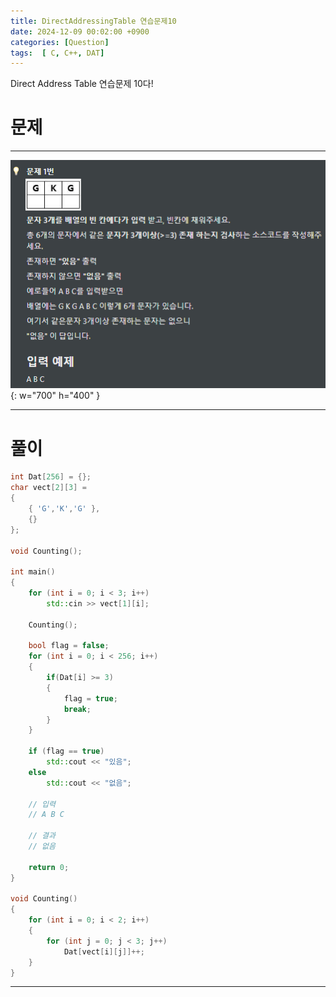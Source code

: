 ```yaml
---
title: DirectAddressingTable 연습문제10
date: 2024-12-09 00:02:00 +0900
categories: [Question]  
tags:  [ C, C++, DAT]
---
```


Direct Address Table 연습문제 10다!

# 문제   
---------------------------------------

![Desktop View](/assets/img/Dat11.png){: w="700" h="400" }

---------------------------------------

# 풀이

```c++
int Dat[256] = {};
char vect[2][3] =
{
    { 'G','K','G' },
    {}
};

void Counting();

int main()
{
    for (int i = 0; i < 3; i++)
        std::cin >> vect[1][i];
    
    Counting();
    
    bool flag = false;
    for (int i = 0; i < 256; i++)
    {
        if(Dat[i] >= 3)
        {
            flag = true;
            break;
        }
    }
    
    if (flag == true)
        std::cout << "있음";
    else
        std::cout << "없음";
    
    // 입력
    // A B C

    // 결과
    // 없음

    return 0;
}

void Counting()
{
    for (int i = 0; i < 2; i++)
    {
        for (int j = 0; j < 3; j++)
            Dat[vect[i][j]]++;
    }
}
```
---------------------------------------


